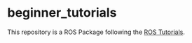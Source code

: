 # beginner_tutorials

This repository is a ROS Package following the [ROS Tutorials](http://wiki.ros.org/ROS/Tutorials).
